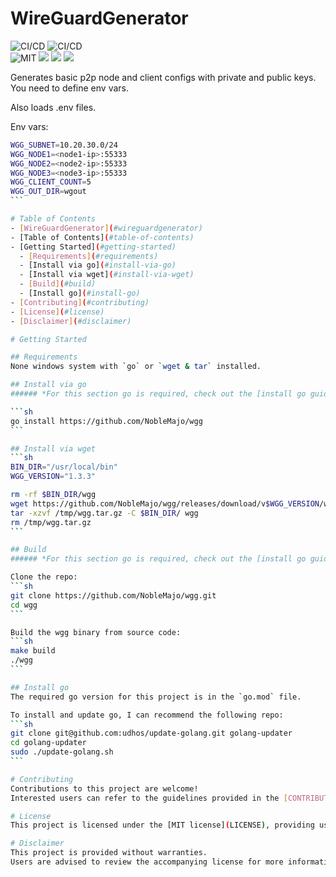 # WireGuardGenerator
![CI/CD](https://github.com/noblemajo/wgg/actions/workflows/go-bin-release.yml/badge.svg)
![CI/CD](https://github.com/noblemajo/wgg/actions/workflows/go-test-build.yml/badge.svg)  
![MIT](https://img.shields.io/badge/license-MIT-blue.svg)
![](https://img.shields.io/badge/dynamic/json?color=green&label=watchers&query=watchers&suffix=x&url=https%3A%2F%2Fapi.github.com%2Frepos%2Fnoblemajo%2Fwgg)
![](https://img.shields.io/badge/dynamic/json?color=yellow&label=stars&query=stargazers_count&suffix=x&url=https%3A%2F%2Fapi.github.com%2Frepos%2Fnoblemajo%2Fwgg)
![](https://img.shields.io/badge/dynamic/json?color=navy&label=forks&query=forks&suffix=x&url=https%3A%2F%2Fapi.github.com%2Frepos%2Fnoblemajo%2Fwgg)

Generates basic p2p node and client configs with private and public keys.
You need to define env vars.

Also loads .env files.

Env vars:
````bash
WGG_SUBNET=10.20.30.0/24
WGG_NODE1=<node1-ip>:55333
WGG_NODE2=<node2-ip>:55333
WGG_NODE3=<node3-ip>:55333
WGG_CLIENT_COUNT=5
WGG_OUT_DIR=wgout
```

# Table of Contents
- [WireGuardGenerator](#wireguardgenerator)
- [Table of Contents](#table-of-contents)
- [Getting Started](#getting-started)
  - [Requirements](#requirements)
  - [Install via go](#install-via-go)
  - [Install via wget](#install-via-wget)
  - [Build](#build)
  - [Install go](#install-go)
- [Contributing](#contributing)
- [License](#license)
- [Disclaimer](#disclaimer)

# Getting Started

## Requirements
None windows system with `go` or `wget & tar` installed.

## Install via go
###### *For this section go is required, check out the [install go guide](#install-go).*

```sh
go install https://github.com/NobleMajo/wgg
```

## Install via wget
```sh
BIN_DIR="/usr/local/bin"
WGG_VERSION="1.3.3"

rm -rf $BIN_DIR/wgg
wget https://github.com/NobleMajo/wgg/releases/download/v$WGG_VERSION/wgg-v$WGG_VERSION-linux-amd64.tar.gz -O /tmp/wgg.tar.gz
tar -xzvf /tmp/wgg.tar.gz -C $BIN_DIR/ wgg
rm /tmp/wgg.tar.gz
```

## Build
###### *For this section go is required, check out the [install go guide](#install-go).*

Clone the repo:
```sh
git clone https://github.com/NobleMajo/wgg.git
cd wgg
```

Build the wgg binary from source code:
```sh
make build
./wgg
```

## Install go
The required go version for this project is in the `go.mod` file.

To install and update go, I can recommend the following repo:
```sh
git clone git@github.com:udhos/update-golang.git golang-updater
cd golang-updater
sudo ./update-golang.sh
```

# Contributing
Contributions to this project are welcome!  
Interested users can refer to the guidelines provided in the [CONTRIBUTING.md](CONTRIBUTING.md) file to contribute to the project and help improve its functionality and features.

# License
This project is licensed under the [MIT license](LICENSE), providing users with flexibility and freedom to use and modify the software according to their needs.

# Disclaimer
This project is provided without warranties.  
Users are advised to review the accompanying license for more information on the terms of use and limitations of liability.
